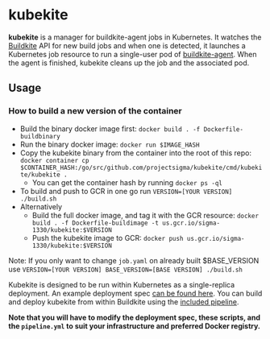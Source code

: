 # kubekite
**kubekite** is a manager for buildkite-agent jobs in Kubernetes.  It watches the [Buildkite](https://buildkite.com) API for new build jobs and when one is detected, it launches a Kubernetes job resource to run a single-user pod of [buildkite-agent](https://github.com/buildkite/agent).  When the agent is finished, kubekite cleans up the job and the associated pod.

## Usage

### How to build a new version of the container
- Build the binary docker image first: `docker build . -f Dockerfile-buildbinary`
- Run the binary docker image: `docker run $IMAGE_HASH`
- Copy the kubekite binary from the container into the root of this repo: `docker container cp $CONTAINER_HASH:/go/src/github.com/projectsigma/kubekite/cmd/kubekite/kubekite .`
  - You can get the container hash by running `docker ps -ql`
- To build and push to GCR in one go run `VERSION=[YOUR VERSION] ./build.sh`
- Alternatively
  - Build the full docker image, and tag it with the GCR resource: `docker build . -f Dockerfile-buildimage -t us.gcr.io/sigma-1330/kubekite:$VERSION`
  - Push the kubekite image to GCR: `docker push us.gcr.io/sigma-1330/kubekite:$VERSION`

Note:
If you only want to change `job.yaml` on already built $BASE_VERSION use `VERSION=[YOUR VERSION] BASE_VERSION=[BASE VERSION] ./build.sh `

Kubekite is designed to be run within Kubernetes as a single-replica deployment.  An example deployment spec [can be found here](https://github.com/ProjectSigma/kubekite/blob/master/kube-deploy/sigma-1330/deployment.yaml).  You can build and deploy kubekite from within Buildkite using the [included pipeline](https://github.com/ProjectSigma/kubekite/tree/master/.buildkite).

**Note that you will have to modify the deployment spec, these scripts, and the `pipeline.yml` to suit your infrastructure and preferred Docker registry.**

